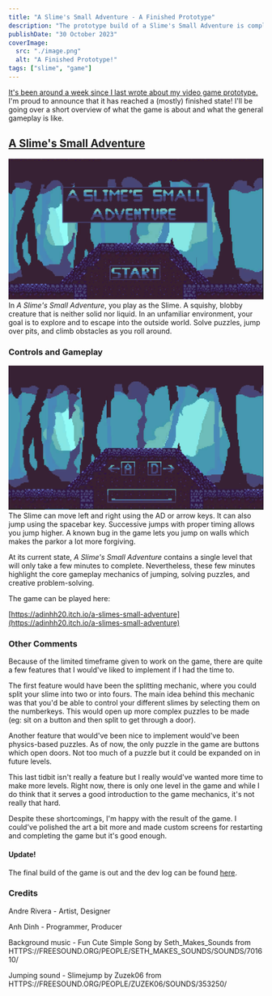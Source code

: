 ```yaml
---
title: "A Slime's Small Adventure - A Finished Prototype"
description: "The prototype build of a Slime's Small Adventure is complete!"
publishDate: "30 October 2023"
coverImage:
  src: "./image.png"
  alt: "A Finished Prototype!"
tags: ["slime", "game"]
---
```

[It's been around a week since I last wrote about my video game prototype.](../devlog-1) I'm proud to announce that it has reached a (mostly) finished state! I'll be going over a short overview of what the game is about and what the general gameplay is like.
## [A Slime's Small Adventure](https://adinhh20.itch.io/a-slimes-small-adventure)
![Alt text](image.png)
In *A Slime's Small Adventure*, you play as the Slime. A squishy, blobby creature that is neither solid nor liquid. In an unfamiliar environment, your goal is to explore and to escape into the outside world. Solve puzzles, jump over pits, and climb obstacles as you roll around.

### Controls and Gameplay
![Alt text](image-1.png)
The Slime can move left and right using the AD or arrow keys. It can also jump using the spacebar key. Successive jumps with proper timing allows you jump higher. A known bug in the game lets you jump on walls which makes the parkor a lot more forgiving.

At its current state, *A Slime's Small Adventure* contains a single level that will only take a few minutes to complete. Nevertheless, these few minutes highlight the core gameplay mechanics of jumping, solving puzzles, and creative problem-solving.

The game can be played here:

[https://adinhh20.itch.io/a-slimes-small-adventure](https://adinhh20.itch.io/a-slimes-small-adventure)

### Other Comments
Because of the limited timeframe given to work on the game, there are quite a few features that I would've liked to implement if I had the time to. 

The first feature would have been the splitting mechanic, where you could split your slime into two or into fours. The main idea behind this mechanic was that you'd be able to control your different slimes by selecting them on the numberkeys. This would open up more complex puzzles to be made (eg: sit on a button and then split to get through a door).

Another feature that would've been nice to implement would've been physics-based puzzles. As of now, the only puzzle in the game are buttons which open doors. Not too much of a puzzle but it could be expanded on in future levels.

This last tidbit isn't really a feature but I really would've wanted more time to make more levels. Right now, there is only one level in the game and while I do think that it serves a good introduction to the game mechanics, it's not really that hard.

Despite these shortcomings, I'm happy with the result of the game. I could've polished the art a bit more and made custom screens for restarting and completing the game but it's good enough.

#### Update!
The final build of the game is out and the dev log can be found [here](../devlog-1).

### Credits
Andre Rivera - Artist, Designer

Anh Dinh - Programmer, Producer

Background music - Fun Cute Simple Song by Seth_Makes_Sounds from HTTPS://FREESOUND.ORG/PEOPLE/SETH_MAKES_SOUNDS/SOUNDS/701610/

Jumping sound - Slimejump by Zuzek06 from HTTPS://FREESOUND.ORG/PEOPLE/ZUZEK06/SOUNDS/353250/
